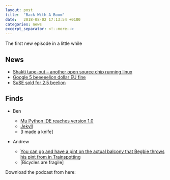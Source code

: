 ```yaml
---
layout: post
title:  "Back With A Boom"
date:   2018-08-02 17:13:54 +0100
categories: news
excerpt_separator: <!--more-->
---
```

The first new episode in a little while

<!--more-->

## News
* [Shakti tape-out – another open source chip running linux](http://www.geekdave.in/2018/07/indias-first-risc-v-is-here-linux-boots.html)
* [Google 5 beeeeelion dollar EU fine](https://www.bbc.co.uk/news/technology-44858238)
* [SuSE sold for 2.5 beelion](https://thehackernews.com/2018/07/suse-linux-acquired.html)

## Finds
* Ben
  * [Mu Python IDE reaches version 1.0](https://codewith.mu/)
  * [Jekyll](https://jekyllrb.com/)
  * [I made a knife]
  
* Andrew
  * [You can go and have a pint on the actual balcony that Begbie throws his pint from in Trainspotting](http://www.kelbournesaint.com/)
  * [Bicycles are fragile]


Download the podcast from here:
